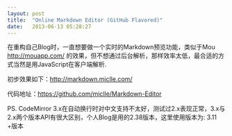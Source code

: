 ```yaml
---
layout: post
title:  "Online Markdown Editor (GitHub Flavored)"
date:   2013-06-13 05:28:27
---
```


在重构自己Blog时，一直想要做一个实时的Markdown预览功能，类似于Mou http://mouapp.com/ 的效果，但不想通过后台解析，那样效率太低，最合适的方式当然是用JavaScript在客户端解析. 



初步效果如下：http://markdown.miclle.com/  

代码地址：https://github.com/miclle/Markdown-Editor



PS. CodeMirror 3.x在自动换行时对中文支持不太好，测试过2.x表现正常，3.x与2.x两个版本API有很大区别，个人Blog是用的2.38版本，这里使用版本为: 3.11 +版本